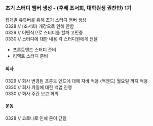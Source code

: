 ### 초기 스터디 맴버 생성 - (후배 조서희, 대학원생 권찬민) 1기
웹개발 유튜버를 위해 초기 스터디 맴버 생성<br>
0328 // (조서희) 개강으로 인해 안함<br>
0329 // 어떤식으로 스터디를 할까 고민중<br>
0330 // 스터디에 대한 내용 각 스터디원에게 전달

- 프론트엔드 스터디 준비
- 리액트 스터디 준비

#### 회사
0329 // 회사 변경된 프론트 엔드에 대해 자바 적용 (백엔드) 월요일 까지 적용 <br>
0330 // 회사 파일에 대한 백업 진행 <br>
0330 // 회사 주간 보고 회의 <br>



#### 운동
0328 // 코로나로 인해 문이 닫힘
